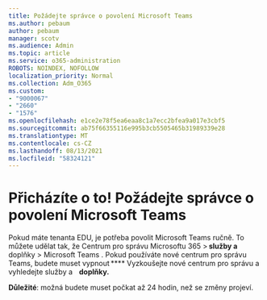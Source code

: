 ```yaml
---
title: Požádejte správce o povolení Microsoft Teams
ms.author: pebaum
author: pebaum
manager: scotv
ms.audience: Admin
ms.topic: article
ms.service: o365-administration
ROBOTS: NOINDEX, NOFOLLOW
localization_priority: Normal
ms.collection: Adm_O365
ms.custom:
- "9000067"
- "2660"
- "1576"
ms.openlocfilehash: e1ce2e78f5ea6eaa8c1a7ecc2bfea9a017e3cbf5
ms.sourcegitcommit: ab75f66355116e995b3cb5505465b31989339e28
ms.translationtype: MT
ms.contentlocale: cs-CZ
ms.lasthandoff: 08/13/2021
ms.locfileid: "58324121"
---
```

# <a name="youre-missing-out-ask-your-admin-to-enable-microsoft-teams"></a>Přicházíte o to! Požádejte správce o povolení Microsoft Teams

Pokud máte tenanta EDU, je potřeba povolit Microsoft Teams ručně. To můžete udělat tak, že Centrum pro správu Microsoftu 365 > **služby a** doplňky > Microsoft Teams . Pokud používáte nové centrum pro správu Teams, budete muset vypnout **** Vyzkoušejte nové centrum pro správu a vyhledejte služby a    **doplňky.** 

**Důležité**: možná budete muset počkat až 24 hodin, než se změny projeví.